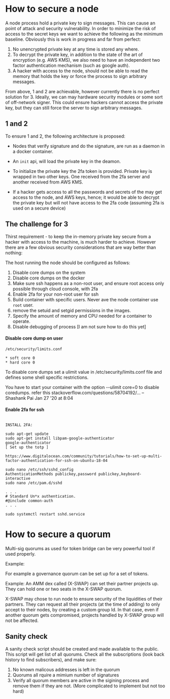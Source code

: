 # How to secure a node

A node process hold a private key to sign messages. This can cause an point of attack and security vulnerability. In order to minimize the risk of access to the secret keys we want to achieve the following as the minimum baseline. Obviously this is work in progress and far from perfect:

1. No unencrypted private key at any time is stored any where.
2. To decrypt the private key, in addition to the state of the art of encryption (e.g. AWS KMS), we also need to have an independent two factor authentication mechanism (such as google auth).
3. A hacker with access to the node, should not be able to read the memory that holds the key or force the process to sign arbitrary messages.

From above, 1 and 2 are achievable, however currently there is no perfect solution for 3. Ideally, we can may hardware security modules or some sort of off-network signer. This could ensure hackers cannot access the private key, but they can still force the server to sign arbitrary messages.

## 1 and 2

To ensure 1 and 2, the following architecture is proposed:

- Nodes that verify signature and do the signature, are run as a daemon in a docker container.
- An `init` api, will load the private key in the deamon.
- To initialize the private key the 2fa token is provided. Private key is wrapped in two other keys. One received from the 2fa server and another received from AWS KMS.

- If a hacker gets access to all the passwords and secrets of the may get access to the node, and AWS keys, hence; it would be able to decrypt the private key but will not have access to the 2fa code (assuming 2fa is used on a secure device)

## The challenge for 3

Thirst requirement - to keep the in-memory private key secure from a hacker with access to the machine, is much harder to achieve. However there are a few obvious security considerations that are way better than nothing:

The host running the node should be configured as follows:

1. Disable core dumps on the system
2. Disable core dumps on the docker
3. Make sure ssh happens as a non-root user, and ensure root access only possible through cloud console, with 2fa
4. Enable 2fa for your non-root user for ssh
5. Build container with specific users. Never ave the node container use `root` user.
6. remove the setuid and setgid permissions in the images.
7. Specify the amount of memory and CPU needed for a container to operate.
8. Disable debugging of process [I am not sure how to do this yet]

#### Disable core dump on user

```
/etc/security/limits.conf

* soft core 0
* hard core 0

```


To disable core dumps set a ulimit value in /etc/security/limits.conf file and defines some shell specific restrictions.

You have to start your container with the option --ulimit core=0 to disable coredumps. refer this stackoverflow.com/questions/58704192/… – Shashank Pai Jan 27 '20 at 8:04


#### Enable 2fa for ssh

```

INSTALL 2FA:

sudo apt-get update
sudo apt-get install libpam-google-authenticator
google-authenticator
[ Set up the totp ]

https://www.digitalocean.com/community/tutorials/how-to-set-up-multi-factor-authentication-for-ssh-on-ubuntu-18-04

sudo nano /etc/ssh/sshd_config
AuthenticationMethods publickey,password publickey,keyboard-interactive
sudo nano /etc/pam.d/sshd

. . .
# Standard Un*x authentication.
#@include common-auth
. . .

sudo systemctl restart sshd.service

```

# How to secure a quorum

Multi-sig quorums as used for token bridge can be very powerful tool if used properly.

Example:

For example a governance quorum can be set up for a set of tokens.

Example: An AMM dex called (X-SWAP) can set their partner projects up. They can hold one or two seats in the X-SWAP quorum.

X-SWAP may chose to run node to ensure security of the liquidities of their partners. They can request all their projects (at the time of adding) to only accept to their nodes, by creating a custom group Id. In that case, even if another quorum gets compromised, projects handled by X-SWAP group will not be affected.

## Sanity check

A sanity check script should be created and made available to the public. This script will get list of all quorums. Check all the subscriptions (look back history to find subscribers), and make sure: 

1. No known malicous addresses is left in the quorum
2. Quorums all rquire a mimium number of signatures
3. Verify all quorum members are active in the sigining process and remove them if they are not. (More complicated to implement but not too hard)

